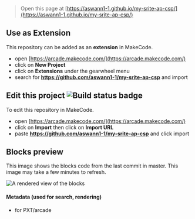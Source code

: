  


> Open this page at [https://aswann1-1.github.io/my-srite-ap-csp/](https://aswann1-1.github.io/my-srite-ap-csp/)

## Use as Extension

This repository can be added as an **extension** in MakeCode.

* open [https://arcade.makecode.com/](https://arcade.makecode.com/)
* click on **New Project**
* click on **Extensions** under the gearwheel menu
* search for **https://github.com/aswann1-1/my-srite-ap-csp** and import

## Edit this project ![Build status badge](https://github.com/aswann1-1/my-srite-ap-csp/workflows/MakeCode/badge.svg)

To edit this repository in MakeCode.

* open [https://arcade.makecode.com/](https://arcade.makecode.com/)
* click on **Import** then click on **Import URL**
* paste **https://github.com/aswann1-1/my-srite-ap-csp** and click import

## Blocks preview

This image shows the blocks code from the last commit in master.
This image may take a few minutes to refresh.

![A rendered view of the blocks](https://github.com/aswann1-1/my-srite-ap-csp/raw/master/.github/makecode/blocks.png)

#### Metadata (used for search, rendering)

* for PXT/arcade
<script src="https://makecode.com/gh-pages-embed.js"></script><script>makeCodeRender("{{ site.makecode.home_url }}", "{{ site.github.owner_name }}/{{ site.github.repository_name }}");</script>

